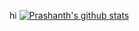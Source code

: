 hi
[![Prashanth's github stats](https://github-readme-stats.vercel.app/api?username=prashanth234&count_private=true)](https://github.com/prashanth234/github-readme-stats)
